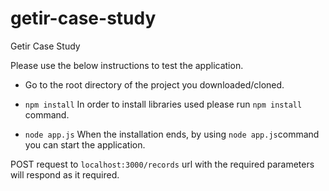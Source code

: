 # getir-case-study
Getir Case Study

Please use the below instructions to test the application. 

- Go to the root directory of the project you downloaded/cloned. 

- `npm install`
 In order to install libraries used please run `npm install` command.
 
- `node app.js`
 When the installation ends, by using `node app.js`command you can start the application.



POST request to `localhost:3000/records` url with the required parameters will respond as it required.
